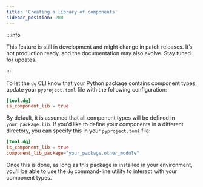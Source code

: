 ```yaml
---
title: 'Creating a library of components'
sidebar_position: 200
---
```


:::info

This feature is still in development and might change in patch releases. It’s not production ready, and the documentation may also evolve. Stay tuned for updates.

:::

To let the `dg` CLI know that your Python package contains component types, update your `pyproject.toml` file with the following configuration:

```toml
[tool.dg]
is_component_lib = true
```

By default, it is assumed that all component types will be defined in `your_package.lib`. If you'd like to define your components in a different directory, you can specify this in your `pyproject.toml` file:

```toml
[tool.dg]
is_component_lib = true
component_lib_package="your_package.other_module"
```

Once this is done, as long as this package is installed in your environment, you'll be able to use the `dg` command-line utility to interact with your component types.